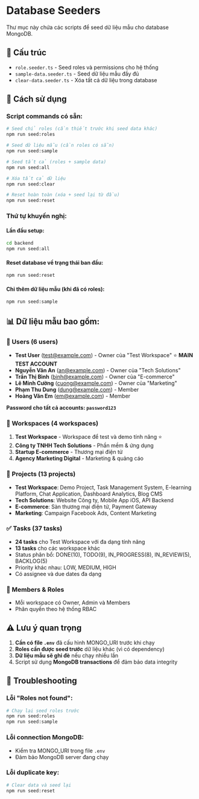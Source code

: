 # Database Seeders

Thư mục này chứa các scripts để seed dữ liệu mẫu cho database MongoDB.

## 📁 Cấu trúc

- `role.seeder.ts` - Seed roles và permissions cho hệ thống
- `sample-data.seeder.ts` - Seed dữ liệu mẫu đầy đủ
- `clear-data.seeder.ts` - Xóa tất cả dữ liệu trong database

## 🚀 Cách sử dụng

### Script commands có sẵn:

```bash
# Seed chỉ roles (cần thiết trước khi seed data khác)
npm run seed:roles

# Seed dữ liệu mẫu (cần roles có sẵn)
npm run seed:sample

# Seed tất cả (roles + sample data)
npm run seed:all

# Xóa tất cả dữ liệu
npm run seed:clear

# Reset hoàn toàn (xóa + seed lại từ đầu)
npm run seed:reset
```

### Thứ tự khuyến nghị:

#### Lần đầu setup:

```bash
cd backend
npm run seed:all
```

#### Reset database về trạng thái ban đầu:

```bash
npm run seed:reset
```

#### Chỉ thêm dữ liệu mẫu (khi đã có roles):

```bash
npm run seed:sample
```

## 📊 Dữ liệu mẫu bao gồm:

### 👤 Users (6 users)

- **Test User** (test@example.com) - Owner của "Test Workspace" ⭐ **MAIN TEST ACCOUNT**
- **Nguyễn Văn An** (an@example.com) - Owner của "Tech Solutions"
- **Trần Thị Bình** (binh@example.com) - Owner của "E-commerce"
- **Lê Minh Cường** (cuong@example.com) - Owner của "Marketing"
- **Phạm Thu Dung** (dung@example.com) - Member
- **Hoàng Văn Em** (em@example.com) - Member

**Password cho tất cả accounts: `password123`**

### 🏢 Workspaces (4 workspaces)

1. **Test Workspace** - Workspace để test và demo tính năng ⭐
2. **Công ty TNHH Tech Solutions** - Phần mềm & ứng dụng
3. **Startup E-commerce** - Thương mại điện tử
4. **Agency Marketing Digital** - Marketing & quảng cáo

### 📁 Projects (13 projects)

- **Test Workspace**: Demo Project, Task Management System, E-learning Platform, Chat Application, Dashboard Analytics, Blog CMS
- **Tech Solutions**: Website Công ty, Mobile App iOS, API Backend
- **E-commerce**: Sàn thương mại điện tử, Payment Gateway
- **Marketing**: Campaign Facebook Ads, Content Marketing

### ✅ Tasks (37 tasks)

- **24 tasks** cho Test Workspace với đa dạng tính năng
- **13 tasks** cho các workspace khác
- Status phân bổ: DONE(10), TODO(9), IN_PROGRESS(8), IN_REVIEW(5), BACKLOG(5)
- Priority khác nhau: LOW, MEDIUM, HIGH
- Có assignee và due dates đa dạng

### 👥 Members & Roles

- Mỗi workspace có Owner, Admin và Members
- Phân quyền theo hệ thống RBAC

## ⚠️ Lưu ý quan trọng

1. **Cần có file `.env`** đã cấu hình MONGO_URI trước khi chạy
2. **Roles cần được seed trước** dữ liệu khác (vì có dependency)
3. **Dữ liệu mẫu sẽ ghi đè** nếu chạy nhiều lần
4. Script sử dụng **MongoDB transactions** để đảm bảo data integrity

## 🔧 Troubleshooting

### Lỗi "Roles not found":

```bash
# Chạy lại seed roles trước
npm run seed:roles
npm run seed:sample
```

### Lỗi connection MongoDB:

- Kiểm tra MONGO_URI trong file `.env`
- Đảm bảo MongoDB server đang chạy

### Lỗi duplicate key:

```bash
# Clear data và seed lại
npm run seed:reset
```
